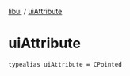 [libui](README.md) / [uiAttribute](ui-attribute.md)

# uiAttribute

`typealias uiAttribute = CPointed`
